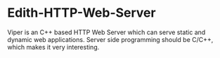 # Edith-HTTP-Web-Server
Viper is an C++ based HTTP Web Server which can serve static and dynamic web applications. Server side programming should be C/C++, which makes it very interesting.
